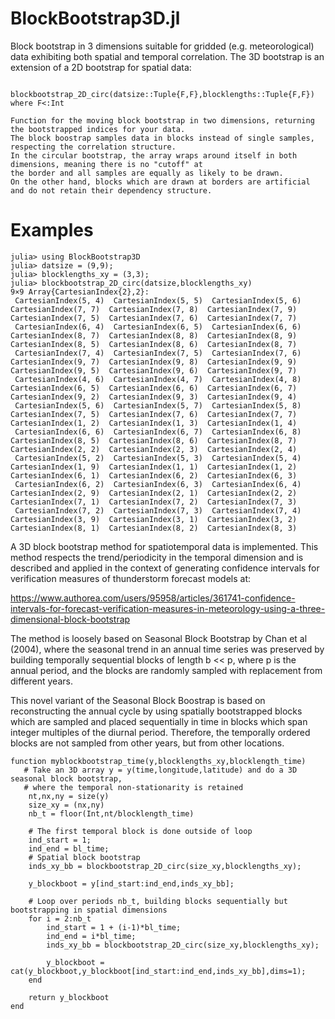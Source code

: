 # BlockBootstrap3D.jl

Block bootstrap in 3 dimensions suitable for gridded (e.g. meteorological) data exhibiting both spatial and temporal correlation. 
The 3D bootstrap is an extension of a 2D bootstrap for spatial data:
```
   blockbootstrap_2D_circ(datsize::Tuple{F,F},blocklengths::Tuple{F,F}) where F<:Int   

Function for the moving block bootstrap in two dimensions, returning the bootstrapped indices for your data. 
The block boostrap samples data in blocks instead of single samples, respecting the correlation structure. 
In the circular bootstrap, the array wraps around itself in both dimensions, meaning there is no "cutoff" at 
the border and all samples are equally as likely to be drawn.
On the other hand, blocks which are drawn at borders are artificial and do not retain their dependency structure.
```

# Examples

```
julia> using BlockBootstrap3D
julia> datsize = (9,9);
julia> blocklengths_xy = (3,3);
julia> blockbootstrap_2D_circ(datsize,blocklengths_xy)
9×9 Array{CartesianIndex{2},2}:
 CartesianIndex(5, 4)  CartesianIndex(5, 5)  CartesianIndex(5, 6)  CartesianIndex(7, 7)  CartesianIndex(7, 8)  CartesianIndex(7, 9)  CartesianIndex(7, 5)  CartesianIndex(7, 6)  CartesianIndex(7, 7)
 CartesianIndex(6, 4)  CartesianIndex(6, 5)  CartesianIndex(6, 6)  CartesianIndex(8, 7)  CartesianIndex(8, 8)  CartesianIndex(8, 9)  CartesianIndex(8, 5)  CartesianIndex(8, 6)  CartesianIndex(8, 7)
 CartesianIndex(7, 4)  CartesianIndex(7, 5)  CartesianIndex(7, 6)  CartesianIndex(9, 7)  CartesianIndex(9, 8)  CartesianIndex(9, 9)  CartesianIndex(9, 5)  CartesianIndex(9, 6)  CartesianIndex(9, 7)
 CartesianIndex(4, 6)  CartesianIndex(4, 7)  CartesianIndex(4, 8)  CartesianIndex(6, 5)  CartesianIndex(6, 6)  CartesianIndex(6, 7)  CartesianIndex(9, 2)  CartesianIndex(9, 3)  CartesianIndex(9, 4)
 CartesianIndex(5, 6)  CartesianIndex(5, 7)  CartesianIndex(5, 8)  CartesianIndex(7, 5)  CartesianIndex(7, 6)  CartesianIndex(7, 7)  CartesianIndex(1, 2)  CartesianIndex(1, 3)  CartesianIndex(1, 4)
 CartesianIndex(6, 6)  CartesianIndex(6, 7)  CartesianIndex(6, 8)  CartesianIndex(8, 5)  CartesianIndex(8, 6)  CartesianIndex(8, 7)  CartesianIndex(2, 2)  CartesianIndex(2, 3)  CartesianIndex(2, 4)
 CartesianIndex(5, 2)  CartesianIndex(5, 3)  CartesianIndex(5, 4)  CartesianIndex(1, 9)  CartesianIndex(1, 1)  CartesianIndex(1, 2)  CartesianIndex(6, 1)  CartesianIndex(6, 2)  CartesianIndex(6, 3)
 CartesianIndex(6, 2)  CartesianIndex(6, 3)  CartesianIndex(6, 4)  CartesianIndex(2, 9)  CartesianIndex(2, 1)  CartesianIndex(2, 2)  CartesianIndex(7, 1)  CartesianIndex(7, 2)  CartesianIndex(7, 3)
 CartesianIndex(7, 2)  CartesianIndex(7, 3)  CartesianIndex(7, 4)  CartesianIndex(3, 9)  CartesianIndex(3, 1)  CartesianIndex(3, 2)  CartesianIndex(8, 1)  CartesianIndex(8, 2)  CartesianIndex(8, 3)
```

A 3D block bootstrap method for spatiotemporal data is implemented. This method respects the trend/periodicity in the temporal dimension and is described and applied in the context of generating confidence intervals for verification measures of thunderstorm forecast models at:

https://www.authorea.com/users/95958/articles/361741-confidence-intervals-for-forecast-verification-measures-in-meteorology-using-a-three-dimensional-block-bootstrap

The method is loosely based on Seasonal Block Bootstrap by Chan et al (2004), where the seasonal trend in an annual time series was preserved by building temporally sequential blocks of length b << p, where p is the annual period, and the blocks are randomly sampled with replacement from different years. 

This novel variant of the Seasonal Block Boostrap is based on reconstructing the annual cycle by using spatially bootstrapped blocks which are sampled and placed sequentially in time in blocks which span integer multiples of the diurnal period. Therefore, the temporally ordered blocks are not sampled from other years, but from other locations. 
```
function myblockbootstrap_time(y,blocklengths_xy,blocklength_time)
   # Take an 3D array y = y(time,longitude,latitude) and do a 3D seasonal block bootstrap,
   # where the temporal non-stationarity is retained
    nt,nx,ny = size(y)
    size_xy = (nx,ny)
    nb_t = floor(Int,nt/blocklength_time)

    # The first temporal block is done outside of loop
    ind_start = 1;
    ind_end = bl_time;
    # Spatial block bootstrap
    inds_xy_bb = blockbootstrap_2D_circ(size_xy,blocklengths_xy);

    y_blockboot = y[ind_start:ind_end,inds_xy_bb];

    # Loop over periods nb_t, building blocks sequentially but bootstrapping in spatial dimensions
    for i = 2:nb_t
        ind_start = 1 + (i-1)*bl_time;
        ind_end = i*bl_time;
        inds_xy_bb = blockbootstrap_2D_circ(size_xy,blocklengths_xy);
        
        y_blockboot = cat(y_blockboot,y_blockboot[ind_start:ind_end,inds_xy_bb],dims=1);
    end

    return y_blockboot
end
```
